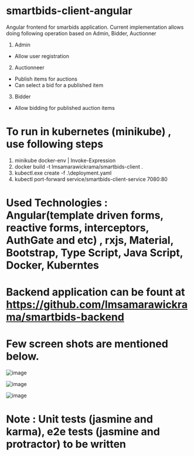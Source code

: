 # smartbids-client-angular

Angular frontend for smarbids application. Current implementation allows doing following operation based on Admin, Bidder, Auctionner

1. Admin 
  - Allow user registration
2. Auctionneer
  - Publish items for auctions
  - Can select a bid for a published item
3. Bidder
  - Allow bidding for published auction items

# To run in kubernetes (minikube) , use following steps

  1. minikube docker-env | Invoke-Expression
  2. docker build -t lmsamarawickrama/smartbids-client .
  3. kubectl.exe create -f .\deployment.yaml
  4. kubectl port-forward service/smartbids-client-service 7080:80


# Used Technologies : Angular(template driven forms, reactive forms, interceptors, AuthGate and etc) , rxjs, Material, Bootstrap, Type Script, Java Script, Docker, Kuberntes

# Backend application can be fount at https://github.com/lmsamarawickrama/smartbids-backend

# Few screen shots are mentioned below.

![image](https://user-images.githubusercontent.com/5676375/130425561-c3038971-a3f6-4936-8706-614b0a4b4ab4.png)

![image](https://user-images.githubusercontent.com/5676375/130425967-72ee5081-7f4a-4294-9d0b-f15cc2674eca.png)

![image](https://user-images.githubusercontent.com/5676375/130426123-b0af6721-62d8-414a-ba21-92928b6e0d58.png)


# Note : Unit tests (jasmine and karma), e2e tests (jasmine and protractor) to be written
